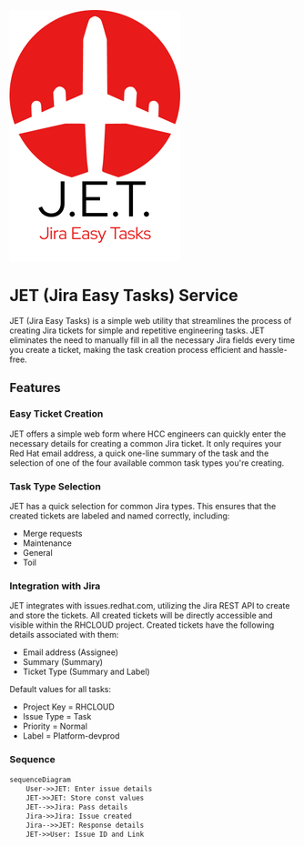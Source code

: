![](JET_Logo.png)

# JET (Jira Easy Tasks) Service
JET (Jira Easy Tasks) is a simple web utility that streamlines the process of creating Jira tickets for simple and repetitive engineering tasks. JET eliminates the need to manually fill in all the necessary Jira fields every time you create a ticket, making the task creation process efficient and hassle-free.

## Features

### Easy Ticket Creation
JET offers a simple web form where HCC engineers can quickly enter the necessary details for creating a common Jira ticket. It only requires your Red Hat email address, a quick one-line summary of the task and the selection of one of the four available common task types you're creating.

### Task Type Selection
JET has a quick selection for common Jira types. This ensures that the created tickets are labeled and named correctly, including:
 - Merge requests
 - Maintenance
 - General
 - Toil

### Integration with Jira
JET integrates with issues.redhat.com, utilizing the Jira REST API to create and store the tickets. All created tickets will be directly accessible and visible within the RHCLOUD project. Created tickets have the following details associated with them:
 - Email address (Assignee)
 - Summary (Summary)
 - Ticket Type (Summary and Label)
 
 Default values for all tasks:
  - Project Key = RHCLOUD
  - Issue Type = Task
  - Priority = Normal
  - Label = Platform-devprod

### Sequence
```mermaid
sequenceDiagram
    User->>JET: Enter issue details
    JET->>JET: Store const values
    JET-->>Jira: Pass details
    Jira->>Jira: Issue created
    Jira-->>JET: Response details
    JET->>User: Issue ID and Link
```
